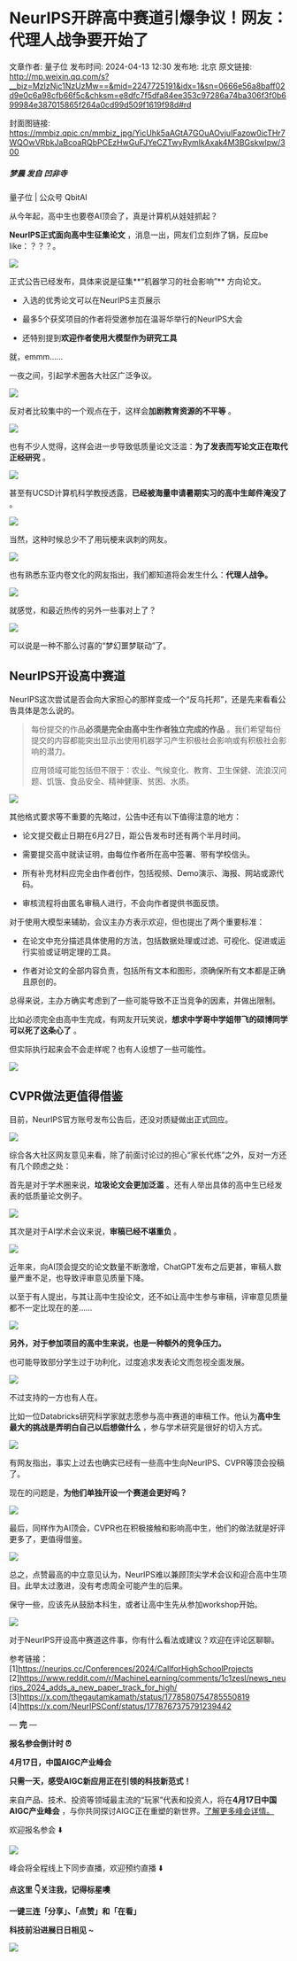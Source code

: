 # NeurIPS开辟高中赛道引爆争议！网友：代理人战争要开始了

文章作者: 量子位
发布时间: 2024-04-13 12:30
发布地: 北京
原文链接: http://mp.weixin.qq.com/s?__biz=MzIzNjc1NzUzMw==&mid=2247725191&idx=1&sn=0666e56a8baff02d9e0c6a98cfb66f5c&chksm=e8dfc7f5dfa84ee353c97286a74ba306f3f0b699984e387015865f264a0cd99d509f1619f98d#rd

封面图链接: https://mmbiz.qpic.cn/mmbiz_jpg/YicUhk5aAGtA7GOuAOvjuIFazow0icTHr7WQOwVRbkJaBcoaRQbPCEzHwGuFJYeCZTwyRymlkAxak4M3BGskwlpw/300

##### 梦晨 发自 凹非寺  
量子位 | 公众号 QbitAI

从今年起，高中生也要卷AI顶会了，真是计算机从娃娃抓起？

**NeurIPS正式面向高中生征集论文** ，消息一出，网友们立刻炸了锅，反应be like：？？？。

![](https://mmbiz.qpic.cn/mmbiz_png/YicUhk5aAGtA7GOuAOvjuIFazow0icTHr7LBUpyBCX29GagulfHtZ7zNaKbyh00Jf5I9MYDibXR4ibXkSBg6r2EfRA/640?wx_fmt=png&from=appmsg)

正式公告已经发布，具体来说是征集**“机器学习的社会影响”** 方向论文。

  * 入选的优秀论文可以在NeurIPS主页展示

  * 最多5个获奖项目的作者将受邀参加在温哥华举行的NeurIPS大会

  * 还特别提到**欢迎作者使用大模型作为研究工具**

就，emmm……

一夜之间，引起学术圈各大社区广泛争议。

![](https://mmbiz.qpic.cn/mmbiz_png/YicUhk5aAGtA7GOuAOvjuIFazow0icTHr7gK7zAZ70Rpib1AlTpbxIf4C8XKicKlFricOHx8guFOiaB3VcbckN8VMC2g/640?wx_fmt=png&from=appmsg)

反对者比较集中的一个观点在于，这样会**加剧教育资源的不平等** 。

![](https://mmbiz.qpic.cn/mmbiz_png/YicUhk5aAGtA7GOuAOvjuIFazow0icTHr7HP8jhCSDZWDMVwDicjbJrJMNqg89RdfGLL1uSiaricJCtlcldBiafvuffQ/640?wx_fmt=png&from=appmsg)

也有不少人觉得，这样会进一步导致低质量论文泛滥：**为了发表而写论文正在取代正经研究** 。

![](https://mmbiz.qpic.cn/mmbiz_png/YicUhk5aAGtA7GOuAOvjuIFazow0icTHr7J24z0qyskKupjN3kiafv6RxibYBeQicv17pf5K0oe9qM11TxesZtKvE5Q/640?wx_fmt=png&from=appmsg)

甚至有UCSD计算机科学教授透露，**已经被海量申请暑期实习的高中生邮件淹没了** 。

![](https://mmbiz.qpic.cn/mmbiz_png/YicUhk5aAGtA7GOuAOvjuIFazow0icTHr7piakKhYQmDdvSl0TYIoVDL8ffNtNDm8vXLCybwC4ETzECzJcbXLgQBA/640?wx_fmt=png&from=appmsg)

当然，这种时候总少不了用玩梗来讽刺的网友。

![](https://mmbiz.qpic.cn/mmbiz_png/YicUhk5aAGtA7GOuAOvjuIFazow0icTHr7E5tRBuyH3LtTE2LEP9FgfHic3O3ibuibYED6O85mfG9dtH0X3v91yYtFg/640?wx_fmt=png&from=appmsg)

也有熟悉东亚内卷文化的网友指出，我们都知道将会发生什么：**代理人战争。**

![](https://mmbiz.qpic.cn/mmbiz_png/YicUhk5aAGtA7GOuAOvjuIFazow0icTHr7clUYsnicF7sK84XIyAPicoEPibX4Iib0xic2qzO8cp5oFibCHs0dukAwQ8Yw/640?wx_fmt=png&from=appmsg)

就感觉，和最近热传的另外一些事对上了？

![](https://mmbiz.qpic.cn/mmbiz_png/YicUhk5aAGtA7GOuAOvjuIFazow0icTHr7UvFoYMia8RicdR6bXBvOdBmW8HG2Zje5liaOclQW9A5ibbCXJkou6HuwpA/640?wx_fmt=png&from=appmsg)

可以说是一种不那么讨喜的“梦幻噩梦联动”了。

## NeurIPS开设高中赛道

NeurIPS这次尝试是否会向大家担心的那样变成一个“反乌托邦”，还是先来看看公告具体是怎么说的。

> 每份提交的作品**必须是完全由高中生作者独立完成的作品** 。我们希望每份提交的内容都能突出显示出使用机器学习产生积极社会影响或有积极社会影响的潜力。
>
> 应用领域可能包括但不限于：农业、气候变化、教育、卫生保健、流浪汉问题、饥饿、食品安全、精神健康、贫困、水质。

![](https://mmbiz.qpic.cn/mmbiz_png/YicUhk5aAGtA7GOuAOvjuIFazow0icTHr7Tt4iaRRM6iap27Zj5jGTOlAFCZr8jCtabCMeV7TAicia4drP1vnLYhGxqw/640?wx_fmt=png&from=appmsg)

其他格式要求等不重要的先略过，公告中还有以下值得注意的地方：

  * 论文提交截止日期在6月27日，距公告发布时还有两个半月时间。

  * 需要提交高中就读证明，由每位作者所在高中签署、带有学校信头。

  * 所有补充材料应完全由作者创作，包括视频、Demo演示、海报、网站或源代码。

  * 审核流程将由匿名审稿人进行，不会向作者提供书面反馈。

对于使用大模型来辅助，会议主办方表示欢迎，但也提出了两个重要标准：

  * 在论文中充分描述具体使用的方法，包括数据处理或过滤、可视化、促进或运行实验或证明定理的工具。

  * 作者对论文的全部内容负责，包括所有文本和图形，须确保所有文本都是正确且原创的。

总得来说，主办方确实考虑到了一些可能导致不正当竞争的因素，并做出限制。

比如必须完全由高中生完成，有网友开玩笑说，**想求中学哥中学姐带飞的硕博同学可以死了这条心了** 。

但实际执行起来会不会走样呢？也有人设想了一些可能性。

![](https://mmbiz.qpic.cn/mmbiz_png/YicUhk5aAGtA7GOuAOvjuIFazow0icTHr7qnP3wiaK7CeWicPkwN9ZicN4NdQBbYzJqRAMFfhwsNavv1NssXbT4euIA/640?wx_fmt=png&from=appmsg)

## CVPR做法更值得借鉴

目前，NeurIPS官方账号发布公告后，还没对质疑做出正式回应。

![](https://mmbiz.qpic.cn/mmbiz_png/YicUhk5aAGtA7GOuAOvjuIFazow0icTHr7whjCrFn3bN0pOfO6c6K9F5axzVExMFIWPGRHv3Jhq4QZSHf29VNsOA/640?wx_fmt=png&from=appmsg)

综合各大社区网友意见来看，除了前面讨论过的担心“家长代练”之外，反对一方还有几个顾虑之处：

首先是对于学术圈来说，**垃圾论文会更加泛滥** 。还有人举出具体的高中生已经发表的低质量论文例子。

![](https://mmbiz.qpic.cn/mmbiz_png/YicUhk5aAGtA7GOuAOvjuIFazow0icTHr7hiafBtJw5urKWtyiame7OhT0M8LNRicSM3D5KTruxb4NfMXd2MshBQicow/640?wx_fmt=png&from=appmsg)

其次是对于AI学术会议来说，**审稿已经不堪重负** 。

![](https://mmbiz.qpic.cn/mmbiz_png/YicUhk5aAGtA7GOuAOvjuIFazow0icTHr7GMBmWU3R2HF4CiayXrGfGThiaRx6K5cBBVzibmErSR6LFObxaUbAoxnqw/640?wx_fmt=png&from=appmsg)

近年来，向AI顶会提交的论文数量不断激增，ChatGPT发布之后更甚，审稿人数量严重不足，也导致评审意见质量下降。

以至于有人提出，与其让高中生投论文，还不如让高中生参与审稿，评审意见质量都不一定比现在的差……

![](https://mmbiz.qpic.cn/mmbiz_png/YicUhk5aAGtA7GOuAOvjuIFazow0icTHr7jEm73ia5WfVloIW1yQXrPbh0CZExIRLORrx55EIRMib7rickKia8MH6iaKg/640?wx_fmt=png&from=appmsg)

**另外，对于参加项目的高中生来说，也是一种额外的竞争压力。**

也可能导致部分学生过于功利化，过度追求发表论文而忽视全面发展。

![](https://mmbiz.qpic.cn/mmbiz_png/YicUhk5aAGtA7GOuAOvjuIFazow0icTHr7Jbniay4WPFcHDnb8BvEPJiaOJXORRoSjGtzoNrh3eNXpJRhibficMbFMvQ/640?wx_fmt=png&from=appmsg)

不过支持的一方也有人在。

比如一位Databricks研究科学家就志愿参与高中赛道的审稿工作。他认为**高中生最大的挑战是弄明白自己以后想做什么** ，参与学术研究是很好的切入方式。

![](https://mmbiz.qpic.cn/mmbiz_png/YicUhk5aAGtA7GOuAOvjuIFazow0icTHr7xyibsEFa2BFvdAUaQ3dNgqLfJDspLicN3QGibcQOSaoaK2yjJ4WhPBXug/640?wx_fmt=png&from=appmsg)

有网友指出，事实上过去也确实已经有一些高中生向NeurIPS、CVPR等顶会投稿了。

现在的问题是，**为他们单独开设一个赛道会更好吗？**

![](https://mmbiz.qpic.cn/mmbiz_png/YicUhk5aAGtA7GOuAOvjuIFazow0icTHr7oMQHibsPPeGDQkxvqnQ5dN3ZfqYIhQ65Zl86ZwibBYXbPdYxdrhviaa4Q/640?wx_fmt=png&from=appmsg)

最后，同样作为AI顶会，CVPR也在积极接触和影响高中生，他们的做法就是好评更多了，更值得借鉴。

![](https://mmbiz.qpic.cn/mmbiz_png/YicUhk5aAGtA7GOuAOvjuIFazow0icTHr7ibR6dMHZzbNInTXqhqIrBXSQv1LeiafLE8yjApZHNy8GdSeIW6jQFS1g/640?wx_fmt=png&from=appmsg)

总之，点赞最高的中立意见认为，NeurIPS难以兼顾顶尖学术会议和迎合高中生项目。此举太过激进，没有考虑周全可能产生的后果。

保守一些，应该先从鼓励本科生，或者让高中生先从参加workshop开始。

![](https://mmbiz.qpic.cn/mmbiz_png/YicUhk5aAGtA7GOuAOvjuIFazow0icTHr7CbCAAiaJEchnBWhiamAllPicVNU8cHmdVBhq8BLHdhNcUsgRQWNZ0FRHw/640?wx_fmt=png&from=appmsg)

对于NeurIPS开设高中赛道这件事，你有什么看法或建议？欢迎在评论区聊聊。

参考链接：  
[1]https://neurips.cc/Conferences/2024/CallforHighSchoolProjects  
[2]https://www.reddit.com/r/MachineLearning/comments/1c1zesl/news_neurips_2024_adds_a_new_paper_track_for_high/  
[3]https://x.com/thegautamkamath/status/1778580754785550819  
[4]https://x.com/NeurIPSConf/status/1778767375791239442

— **完** —

**报名参会倒计时 ⏰**

**4月17日，中国AIGC产业峰会**

**只需一天，感受AIGC新应用正在引领的科技新范式！**

来自产品、技术、投资等领域最主流的“玩家”代表和投资人，将在**4月17日中国AIGC产业峰会**
，与你共同探讨AIGC正在重塑的新世界。[了解更多峰会详情。](http://mp.weixin.qq.com/s?__biz=MzIzNjc1NzUzMw==&mid=2247724675&idx=1&sn=ac06f4e18cbd79749ca9ea5196554a99&chksm=e8dfd9f1dfa850e7b76b4be18c94cc356e272476afb5c0b5793e0f46b07fb4f9fa20d59566e2&scene=21#wechat_redirect)

欢迎报名参会 ⬇️

[![](https://mmbiz.qpic.cn/mmbiz_jpg/YicUhk5aAGtCagO7edibib5DrtezIma1OzzzsPzPGabDB5jCaW9cz4M61t3JQmRGkicicNL69ickUicTjHIMu1IwJI40w/640?wx_fmt=jpeg&from=appmsg)]()

峰会将全程线上下同步直播，欢迎预约直播 ⬇️

  

**点这里 👇关注我，记得标星噢**

**一键三连「分享」、「点赞」和「在看」**

**科技前沿进展日日相见 ~**

![](https://mmbiz.qpic.cn/mmbiz_svg/g9RQicMD01M0tYoRQT2cMQRmPS5ZDyrrfzeksiay90KaDzlGBH61icqHxmgFKfvfXtVuwTHV740CDLAaXU1LIfZyoJEpYKcRIiaE/640?wx_fmt=svg)

